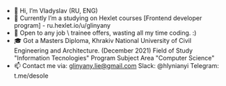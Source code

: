 - 👋 Hi, I’m Vladyslav (RU, ENG)
- 👀 Currently I’m a studying on Hexlet courses [Frontend developer program] - ru.hexlet.io/u/glinyany
- 💞️ Open to any job \ trainee offers, wasting all my time coding. :)
- 🎓 Got a Masters Diploma, Khrakiv National University of Civil Engineering and Architecture. (December 2021)
        Field of Study "Information Tecnologies"
        Program Subject Area "Computer Science"
- 📫 Contact me via:
        glinyany.lie@gmail.com
        Slack: @hlynianyi
        Telegram: t.me/desoIe

<!---
glinyany/glinyany is a ✨ special ✨ repository because its `README.md` (this file) appears on your GitHub profile.
You can click the Preview link to take a look at your changes.
--->
